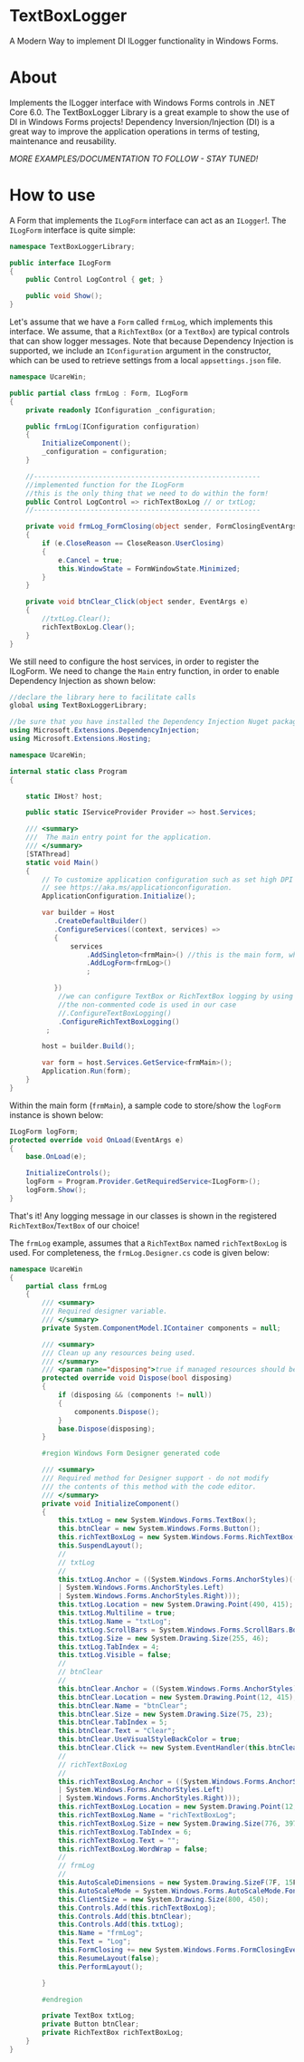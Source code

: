 # TextBoxLogger

A Modern Way to implement DI ILogger functionality in Windows Forms.

# About

Implements the ILogger interface with Windows Forms controls in .NET Core 6.0. The TextBoxLogger Library is a great example to show the use of DI in Windows Forms projects!
Dependency Inversion/Injection (DI) is a great way to improve the application operations in terms of testing, maintenance and reusability.

*MORE EXAMPLES/DOCUMENTATION TO FOLLOW - STAY TUNED!*

# How to use

A Form that implements the `ILogForm` interface can act as an `ILogger`!. The `ILogForm` interface is quite simple:

```cs
namespace TextBoxLoggerLibrary;

public interface ILogForm
{
    public Control LogControl { get; }

    public void Show();
}
```

Let's assume that we have a `Form` called `frmLog`, which implements this interface. We assume, that a `RichTextBox` (or a `TextBox`) are typical controls that can show logger messages. Note that because Dependency Injection is supported, we include an `IConfiguration` argument in the constructor, which can be used to retrieve settings from a local `appsettings.json` file.

```cs
namespace UcareWin;

public partial class frmLog : Form, ILogForm
{
    private readonly IConfiguration _configuration;

    public frmLog(IConfiguration configuration)
    {
        InitializeComponent();
        _configuration = configuration;
    }

    //--------------------------------------------------------
    //implemented function for the ILogForm
    //this is the only thing that we need to do within the form!
    public Control LogControl => richTextBoxLog // or txtLog;
    //--------------------------------------------------------

    private void frmLog_FormClosing(object sender, FormClosingEventArgs e)
    {
        if (e.CloseReason == CloseReason.UserClosing)
        {
            e.Cancel = true;
            this.WindowState = FormWindowState.Minimized;
        }
    }

    private void btnClear_Click(object sender, EventArgs e)
    {
        //txtLog.Clear();
        richTextBoxLog.Clear();
    }
}
```

We still need to configure the host services, in order to register the ILogForm. We need to change the `Main` entry function, in order to enable Dependency Injection as shown below:

```cs
//declare the library here to facilitate calls
global using TextBoxLoggerLibrary;

//be sure that you have installed the Dependency Injection Nuget packages
using Microsoft.Extensions.DependencyInjection;
using Microsoft.Extensions.Hosting;

namespace UcareWin;

internal static class Program
{

    static IHost? host;

    public static IServiceProvider Provider => host.Services;

    /// <summary>
    ///  The main entry point for the application.
    /// </summary>
    [STAThread]
    static void Main()
    {
        // To customize application configuration such as set high DPI settings or default font,
        // see https://aka.ms/applicationconfiguration.
        ApplicationConfiguration.Initialize();

        var builder = Host
           .CreateDefaultBuilder()
           .ConfigureServices((context, services) =>
           {
               services
                   .AddSingleton<frmMain>() //this is the main form, which we assume that is called frmMain
                   .AddLogForm<frmLog>()
                   ;

           })
            //we can configure TextBox or RichTextBox logging by using one the following calls.
            //the non-commented code is used in our case
            //.ConfigureTextBoxLogging()
            .ConfigureRichTextBoxLogging()
         ;

        host = builder.Build();

        var form = host.Services.GetService<frmMain>();
        Application.Run(form);
    }
}

```

Within the main form (`frmMain`), a sample code to store/show the `logForm` instance is shown below:

```cs
ILogForm logForm;
protected override void OnLoad(EventArgs e)
{
    base.OnLoad(e);

    InitializeControls();
    logForm = Program.Provider.GetRequiredService<ILogForm>();
    logForm.Show();
}
```

That's it! Any logging message in our classes is shown in the registered `RichTextBox`/`TextBox` of our choice!


The `frmLog` example, assumes that a `RichTextBox` named `richTextBoxLog` is used. For completeness, the `frmLog.Designer.cs` code is given below:

```cs
namespace UcareWin
{
    partial class frmLog
    {
        /// <summary>
        /// Required designer variable.
        /// </summary>
        private System.ComponentModel.IContainer components = null;

        /// <summary>
        /// Clean up any resources being used.
        /// </summary>
        /// <param name="disposing">true if managed resources should be disposed; otherwise, false.</param>
        protected override void Dispose(bool disposing)
        {
            if (disposing && (components != null))
            {
                components.Dispose();
            }
            base.Dispose(disposing);
        }

        #region Windows Form Designer generated code

        /// <summary>
        /// Required method for Designer support - do not modify
        /// the contents of this method with the code editor.
        /// </summary>
        private void InitializeComponent()
        {
            this.txtLog = new System.Windows.Forms.TextBox();
            this.btnClear = new System.Windows.Forms.Button();
            this.richTextBoxLog = new System.Windows.Forms.RichTextBox();
            this.SuspendLayout();
            // 
            // txtLog
            // 
            this.txtLog.Anchor = ((System.Windows.Forms.AnchorStyles)((((System.Windows.Forms.AnchorStyles.Top | System.Windows.Forms.AnchorStyles.Bottom) 
            | System.Windows.Forms.AnchorStyles.Left) 
            | System.Windows.Forms.AnchorStyles.Right)));
            this.txtLog.Location = new System.Drawing.Point(490, 415);
            this.txtLog.Multiline = true;
            this.txtLog.Name = "txtLog";
            this.txtLog.ScrollBars = System.Windows.Forms.ScrollBars.Both;
            this.txtLog.Size = new System.Drawing.Size(255, 46);
            this.txtLog.TabIndex = 4;
            this.txtLog.Visible = false;
            // 
            // btnClear
            // 
            this.btnClear.Anchor = ((System.Windows.Forms.AnchorStyles)((System.Windows.Forms.AnchorStyles.Bottom | System.Windows.Forms.AnchorStyles.Left)));
            this.btnClear.Location = new System.Drawing.Point(12, 415);
            this.btnClear.Name = "btnClear";
            this.btnClear.Size = new System.Drawing.Size(75, 23);
            this.btnClear.TabIndex = 5;
            this.btnClear.Text = "Clear";
            this.btnClear.UseVisualStyleBackColor = true;
            this.btnClear.Click += new System.EventHandler(this.btnClear_Click);
            // 
            // richTextBoxLog
            // 
            this.richTextBoxLog.Anchor = ((System.Windows.Forms.AnchorStyles)((((System.Windows.Forms.AnchorStyles.Top | System.Windows.Forms.AnchorStyles.Bottom) 
            | System.Windows.Forms.AnchorStyles.Left) 
            | System.Windows.Forms.AnchorStyles.Right)));
            this.richTextBoxLog.Location = new System.Drawing.Point(12, 12);
            this.richTextBoxLog.Name = "richTextBoxLog";
            this.richTextBoxLog.Size = new System.Drawing.Size(776, 397);
            this.richTextBoxLog.TabIndex = 6;
            this.richTextBoxLog.Text = "";
            this.richTextBoxLog.WordWrap = false;
            // 
            // frmLog
            // 
            this.AutoScaleDimensions = new System.Drawing.SizeF(7F, 15F);
            this.AutoScaleMode = System.Windows.Forms.AutoScaleMode.Font;
            this.ClientSize = new System.Drawing.Size(800, 450);
            this.Controls.Add(this.richTextBoxLog);
            this.Controls.Add(this.btnClear);
            this.Controls.Add(this.txtLog);
            this.Name = "frmLog";
            this.Text = "Log";
            this.FormClosing += new System.Windows.Forms.FormClosingEventHandler(this.frmLog_FormClosing);
            this.ResumeLayout(false);
            this.PerformLayout();

        }

        #endregion

        private TextBox txtLog;
        private Button btnClear;
        private RichTextBox richTextBoxLog;
    }
}
```
